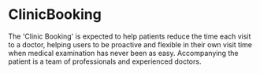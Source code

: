 # ClinicBooking
The 'Clinic Booking' is expected to help patients reduce the time each visit to a doctor, helping users to be proactive and flexible in their own visit time when medical examination has never been as easy. Accompanying the patient is a team of professionals and experienced doctors.

